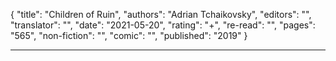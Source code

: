 {
"title": "Children of Ruin",
"authors": "Adrian Tchaikovsky",
"editors": "",
"translator": "",
"date": "2021-05-20",
"rating": "+",
"re-read": "",
"pages": "565",
"non-fiction": "",
"comic": "",
"published": "2019"
}

---
